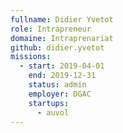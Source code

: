 ```yaml
---
fullname: Didier Yvetot
role: Intrapreneur
domaine: Intraprenariat
github: didier.yvetot
missions:
  - start: 2019-04-01
    end: 2019-12-31
    status: admin
    employer: DGAC
    startups:
      - auvol
---
```

